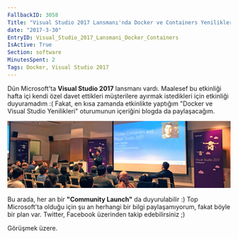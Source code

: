 ```yaml
---
FallbackID: 3058
Title: "Visual Studio 2017 Lansmanı'nda Docker ve Containers Yenilikleri"
date: "2017-3-30"
EntryID: Visual_Studio_2017_Lansmani_Docker_Containers
IsActive: True
Section: software
MinutesSpent: 2
Tags: Docker, Visual Studio 2017
---
```

Dün Microsoft'ta **Visual Studio 2017** lansmanı vardı. Maalesef bu etkinliği hafta içi kendi özel davet ettikleri müşterilere ayırmak istedikleri için etkinliği duyuramadım :( Fakat, en kısa zamanda etkinlikte yaptığım "Docker ve Visual Studio Yenilikleri" oturumunun içeriğini blogda da paylaşacağım. 

![Docker, Containers ve VS 2017 Oturumum](media/Visual_Studio_2017_Lansmani_Docker_Containers/vslaunch.jpg)

Bu arada, her an bir **"Community Launch"** da duyurulabilir :) Top Microsoft'ta olduğu için şu an herhangi bir bilgi paylaşamıyorum, fakat böyle bir plan var. Twitter, Facebook üzerinden takip edebilirsiniz ;)

Görüşmek üzere.



